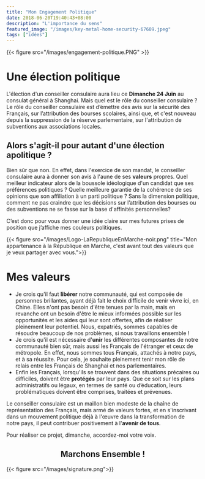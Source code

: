 ```yaml
---
title: "Mon Engagement Politique"
date: 2018-06-20T19:40:43+08:00
description: "L'importance du sens"
featured_image: "/images/key-metal-home-security-67609.jpeg"
tags: ["idées"]
---
```


{{< figure src="/images/engagement-politique.PNG" >}}

Une élection politique
=======

L'élection d'un conseiller consulaire aura lieu ce **Dimanche 24 Juin** au consulat général à Shanghai. Mais quel est le rôle du conseiller consulaire ?
Le rôle du conseiller consulaire est d’émettre des avis sur la sécurité des Français, sur l’attribution des bourses scolaires, ainsi que, et c'est nouveau depuis la suppression de la réserve parlementaire, sur l'attribution de subventions aux associations locales.

Alors s'agit-il pour autant d'une élection apolitique ?
-----

Bien sûr que non.
En effet,  dans l'exercice de son mandat, le conseiller consulaire aura à donner son avis à l'aune de ses **valeurs** propres. Quel meilleur indicateur alors de la boussole idéologique d'un candidat que ses préférences politiques ? Quelle meilleure garantie de la cohérence de ses opinions que son affiliation à un parti politique ?
Sans la dimension politique, comment ne pas craindre que les décisions sur l’attribution des bourses ou des subventions ne se fasse sur la base d'affinités personnelles?

C’est donc pour vous donner une idée claire sur mes futures prises de position que j’affiche mes couleurs politiques. 

{{< figure src="/images/Logo-LaRepubliqueEnMarche-noir.png" title="Mon appartenance à la République en Marche, c'est avant tout des valeurs que je veux partager avec vous.">}}

Mes valeurs
======

-   Je crois qu'il faut **libérer** notre communauté, qui est composée de personnes brillantes, ayant déjà fait le choix difficile de venir vivre ici, en Chine. Elles n'ont pas besoin d'être tenues par la main, mais en revanche ont un besoin d'être le mieux informées possible sur les opportunités et les aides qui leur sont offertes, afin de réaliser pleinement leur potentiel. Nous, expatriés, sommes capables de résoudre beaucoup de nos problèmes, si nous travaillons ensemble ! 
-   Je crois qu'il est nécessaire d'**unir** les différentes composantes de notre communauté bien sûr, mais aussi les Français de l'étranger et ceux de métropole. En effet, nous sommes tous Français, attachés à notre pays, et à sa réussite. Pour cela, je souhaite pleinement tenir mon rôle de relais entre les Français de Shanghai et nos parlementaires.
-   Enfin les Français, lorsqu'ils se trouvent dans des situations précaires ou difficiles, doivent être **protégés** par leur pays. Que ce soit sur les plans administratifs ou légaux, en termes de santé ou d’éducation, leurs problématiques doivent être comprises, traitées et prévenues.

Le conseiller consulaire est un maillon bien modeste de la chaîne de représentation des Français, mais armé de valeurs fortes, et en s'inscrivant dans un mouvement politique déjà à l'œuvre dans la transformation de notre pays, il peut contribuer positivement à l'**avenir de tous**.

Pour réaliser ce projet, dimanche, accordez-moi votre voix.

<h2 style="text-align: center;"> Marchons Ensemble ! </h2>

{{< figure src="/images/signature.png">}}
